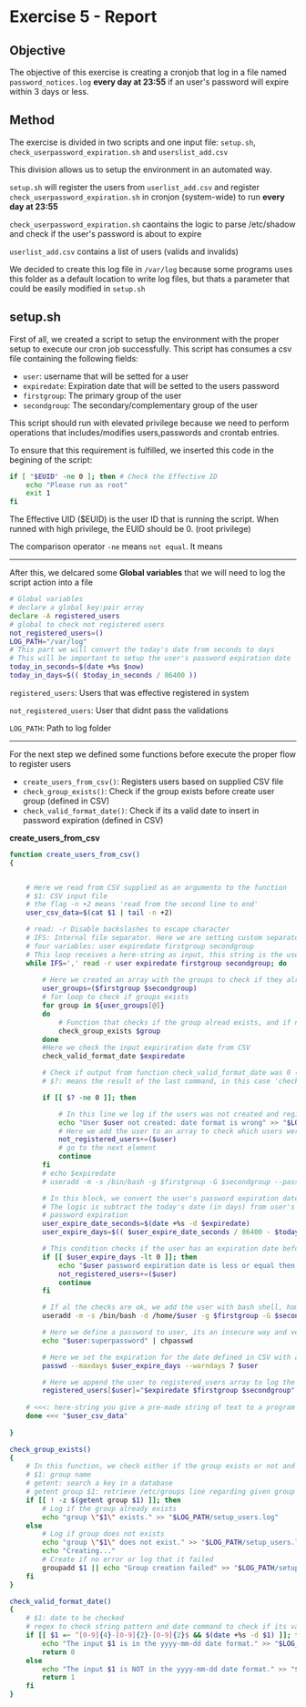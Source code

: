 # Exercise 5 - Report

## Objective

The objective of this exercise is creating a cronjob that log in a file named `password_notices.log` **every day at 23:55** if an user's password will expire within 3 days or less.

## Method

The exercise is divided in two scripts and one input file: `setup.sh`, `check_userpassword_expiration.sh` and `userslist_add.csv`

This division allows us to setup the environment in an automated way.

`setup.sh` will register the users from `userlist_add.csv` and register `check_userpassword_expiration.sh` in cronjon (system-wide) to run **every day at 23:55**

`check_userpassword_expiration.sh` caontains the logic to parse /etc/shadow and check if the user's password is about to expire

`userlist_add.csv` contains a list of users (valids and invalids)

We decided to create this log file in `/var/log` because some programs uses this folder as a default location to write log files, but thats a parameter that could be easily modified in `setup.sh`


## setup.sh

First of all, we created a script to setup the environment with the proper setup to execute our cron job successfully. This script has consumes a csv file containing the following fields:

- `user`: username that will be setted for a user
- `expiredate`: Expiration date that will be setted to the users password
- `firstgroup`: The primary group of the user
- `secondgroup`: The secondary/complementary group of the user

This script should run with elevated privilege because we need to perform operations that includes/modifies users,passwords and crontab entries.

To ensure that this requirement is fulfilled, we inserted this code in the begining of the script:

```bash
if [ "$EUID" -ne 0 ]; then # Check the Effective ID 
    echo "Please run as root"
    exit 1
fi
```
The Effective UID ($EUID) is the user ID that is running the script. When runned with high privilege, the EUID should be 0. (root privilege)

The comparison operator `-ne` means `not equal`. It means 


---

After this, we delcared some **Global variables** that we will need to log the script action into a file

```bash
# Global variables
# declare a global key:pair array
declare -A registered_users
# global to check not registered users
not_registered_users=()
LOG_PATH="/var/log"
# This part we will convert the today's date from seconds to days
# This will be important to setup the user's password expiration date
today_in_seconds=$(date +%s $now)
today_in_days=$(( $today_in_seconds / 86400 ))
```

`registered_users`: Users that was effective registered in system

`not_registered_users`: User that didnt pass the validations

`LOG_PATH`: Path to log folder

---

For the next step we defined some functions before execute the proper flow to register users

- `create_users_from_csv()`: Registers users based on supplied CSV file
- `check_group_exists()`:  Check if the group exists before create user group (defined in CSV)
- `check_valid_format_date()`: Check if its a valid date to insert in password expiration (defined in CSV)

**create_users_from_csv**

```bash
function create_users_from_csv()
{


    # Here we read from CSV supplied as an argumento to the function
    # $1: CSV input file
    # the flag -n +2 means 'read from the second line to end'
    user_csv_data=$(cat $1 | tail -n +2)

    # read: -r Disable backslashes to escape character
    # IFS: Internal file separator. Here we are setting custom separator in order to set the 
    # four variables: user expiredate firstgroup secondgroup
    # This loop receives a here-string as input, this string is the user_csv_data
    while IFS=',' read -r user expiredate firstgroup secondgroup; do
        
        # Here we created an array with the groups to check if they already exists
        user_groups=($firstgroup $secondgroup)
        # for loop to check if groups exists
        for group in ${user_groups[@]}
        do
            # Function that checks if the group alread exists, and if not, create the group
            check_group_exists $group
        done
        #Here we check the input expiriration date from CSV
        check_valid_format_date $expiredate

        # Check if output from function check_valid_format_date was 0 (Ok)
        # $?: means the result of the last command, in this case 'check_valid_format_date'

        if [[ $? -ne 0 ]]; then

            # In this line we log if the users was not created and register it into a log
            echo "User $user not created: date format is wrong" >> "$LOG_PATH/setup_users.log"
            # Here we add the user to an array to check which users were not registered
            not_registered_users+=($user)
            # go to the next element
            continue
        fi
        # echo $expiredate
        # useradd -m -s /bin/bash -g $firstgroup -G $secondgroup --password $(openssl rand -base64 12) $user

        # In this block, we convert the user's password expiration date from string to seconds and after this, days
        # The logic is subtract the today's date (in days) from user's expiration date (in days) to set it in 
        # password expiration 
        user_expire_date_seconds=$(date +%s -d $expiredate)
        user_expire_days=$(( $user_expire_date_seconds / 86400 - $today_in_days ))

        # This condition checks if the user has an expiration date before the today's date
        if [[ $user_expire_days -lt 0 ]]; then
            echo "$user password expiration date is less or equal then todays date" >> "$LOG_PATH/setup_users.log"
            not_registered_users+=($user)
            continue
        fi

        # If al the checks are ok, we add the user with bash shell, home directory, first and secondary groups
        useradd -m -s /bin/bash -d /home/$user -g $firstgroup -G $secondgroup $user

        # Here we define a password to user, its an insecure way and very weak password, but it is just for demonstration purposes
        echo "$user:superpassword" | chpasswd

        # Here we set the expiration for the date defined in CSV with an warning 7 days before expire
        passwd --maxdays $user_expire_days --warndays 7 $user

        # Here we append the user to registered_users array to log the information 
        registered_users[$user]="$expiredate $firstgroup $secondgroup"
        
    # <<<: here-string you give a pre-made string of text to a program
    done <<< "$user_csv_data"
    
}
```

```bash
check_group_exists()
{
    # In this function, we check either if the group exists or not and create it
    # $1: group name
    # getent: search a key in a database
    # getent group $1: retrieve /etc/groups line regarding given group and check if its not empty) 
    if [[ ! -z $(getent group $1) ]]; then
        # Log if the group already exists
        echo "group \"$1\" exists." >> "$LOG_PATH/setup_users.log"
    else
        # Log if group does not exists
        echo "group \"$1\" does not exist." >> "$LOG_PATH/setup_users.log"
        echo "Creating..."
        # Create if no error or log that it failed
        groupadd $1 || echo "Group creation failed" >> "$LOG_PATH/setup_users.log"
    fi
}
```

```bash
check_valid_format_date()
{
    # $1: date to be checked
    # regex to check string pattern and date command to check if its valid
    if [[ $1 =~ ^[0-9]{4}-[0-9]{2}-[0-9]{2}$ && $(date +%s -d $1) ]]; then
        echo "The input $1 is in the yyyy-mm-dd date format." >> "$LOG_PATH/setup_users.log" 
        return 0
    else
        echo "The input $1 is NOT in the yyyy-mm-dd date format." >> "$LOG_PATH/setup_users.log"
        return 1
    fi
}
```